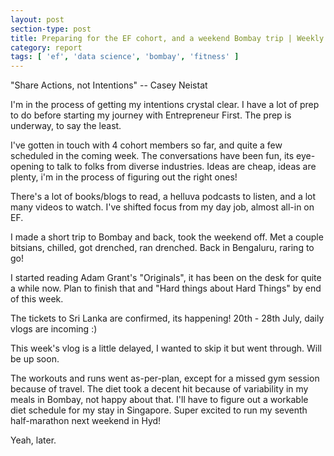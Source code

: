 ```yaml
---
layout: post
section-type: post
title: Preparing for the EF cohort, and a weekend Bombay trip | Weekly Report 94
category: report
tags: [ 'ef', 'data science', 'bombay', 'fitness' ]
---
```


"Share Actions, not Intentions" -- Casey Neistat

I'm in the process of getting my intentions crystal clear. I have a lot of prep to do before starting my journey with Entrepreneur First. The prep is underway, to say the least.

I've gotten in touch with 4 cohort members so far, and quite a few scheduled in the coming week. The conversations have been fun, its eye-opening to talk to folks from diverse industries. Ideas are cheap, ideas are plenty, i'm in the process of figuring out the right ones! 

There's a lot of books/blogs to read, a helluva podcasts to listen, and a lot many videos to watch. I've shifted focus from my day job, almost all-in on EF. 

I made a short trip to Bombay and back, took the weekend off. Met a couple bitsians, chilled, got drenched, ran drenched. Back in Bengaluru, raring to go!

I started reading Adam Grant's "Originals", it has been on the desk for quite a while now. Plan to finish that and "Hard things about Hard Things" by end of this week.

The tickets to Sri Lanka are confirmed, its happening! 20th - 28th July, daily vlogs are incoming :)

This week's vlog is a little delayed, I wanted to skip it but went through. Will be up soon.

The workouts and runs went as-per-plan, except for a missed gym session because of travel. The diet took a decent hit because of variability in my meals in Bombay, not happy about that. I'll have to figure out a workable diet schedule for my stay in Singapore. Super excited to run my seventh half-marathon next weekend in Hyd!

Yeah, later.